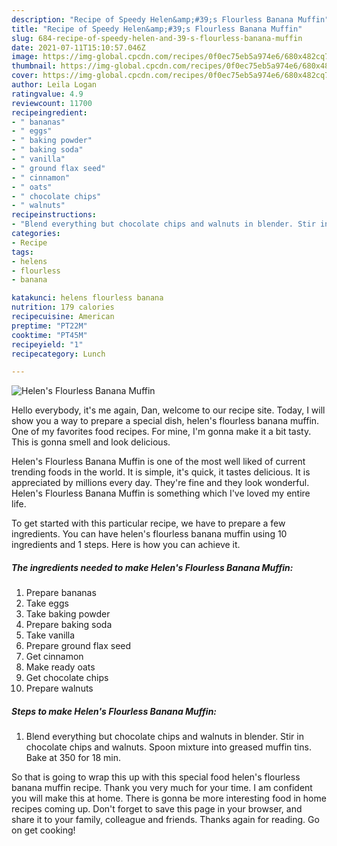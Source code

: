 ```yaml
---
description: "Recipe of Speedy Helen&amp;#39;s Flourless Banana Muffin"
title: "Recipe of Speedy Helen&amp;#39;s Flourless Banana Muffin"
slug: 684-recipe-of-speedy-helen-and-39-s-flourless-banana-muffin
date: 2021-07-11T15:10:57.046Z
image: https://img-global.cpcdn.com/recipes/0f0ec75eb5a974e6/680x482cq70/helens-flourless-banana-muffin-recipe-main-photo.jpg
thumbnail: https://img-global.cpcdn.com/recipes/0f0ec75eb5a974e6/680x482cq70/helens-flourless-banana-muffin-recipe-main-photo.jpg
cover: https://img-global.cpcdn.com/recipes/0f0ec75eb5a974e6/680x482cq70/helens-flourless-banana-muffin-recipe-main-photo.jpg
author: Leila Logan
ratingvalue: 4.9
reviewcount: 11700
recipeingredient:
- " bananas"
- " eggs"
- " baking powder"
- " baking soda"
- " vanilla"
- " ground flax seed"
- " cinnamon"
- " oats"
- " chocolate chips"
- " walnuts"
recipeinstructions:
- "Blend everything but chocolate chips and walnuts in blender. Stir in chocolate chips and walnuts. Spoon mixture into greased muffin tins. Bake at 350 for 18 min."
categories:
- Recipe
tags:
- helens
- flourless
- banana

katakunci: helens flourless banana 
nutrition: 179 calories
recipecuisine: American
preptime: "PT22M"
cooktime: "PT45M"
recipeyield: "1"
recipecategory: Lunch

---
```



![Helen&#39;s Flourless Banana Muffin](https://img-global.cpcdn.com/recipes/0f0ec75eb5a974e6/680x482cq70/helens-flourless-banana-muffin-recipe-main-photo.jpg)

Hello everybody, it's me again, Dan, welcome to our recipe site. Today, I will show you a way to prepare a special dish, helen&#39;s flourless banana muffin. One of my favorites food recipes. For mine, I'm gonna make it a bit tasty. This is gonna smell and look delicious.



Helen&#39;s Flourless Banana Muffin is one of the most well liked of current trending foods in the world. It is simple, it's quick, it tastes delicious. It is appreciated by millions every day. They're fine and they look wonderful. Helen&#39;s Flourless Banana Muffin is something which I've loved my entire life.


To get started with this particular recipe, we have to prepare a few ingredients. You can have helen&#39;s flourless banana muffin using 10 ingredients and 1 steps. Here is how you can achieve it.

<!--inarticleads1-->

##### The ingredients needed to make Helen&#39;s Flourless Banana Muffin:

1. Prepare  bananas
1. Take  eggs
1. Take  baking powder
1. Prepare  baking soda
1. Take  vanilla
1. Prepare  ground flax seed
1. Get  cinnamon
1. Make ready  oats
1. Get  chocolate chips
1. Prepare  walnuts




<!--inarticleads2-->

##### Steps to make Helen&#39;s Flourless Banana Muffin:

1. Blend everything but chocolate chips and walnuts in blender. Stir in chocolate chips and walnuts. Spoon mixture into greased muffin tins. Bake at 350 for 18 min.




So that is going to wrap this up with this special food helen&#39;s flourless banana muffin recipe. Thank you very much for your time. I am confident you will make this at home. There is gonna be more interesting food in home recipes coming up. Don't forget to save this page in your browser, and share it to your family, colleague and friends. Thanks again for reading. Go on get cooking!

